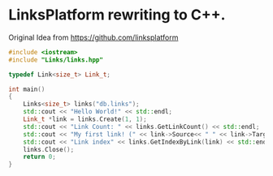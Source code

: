 # LinksPlatform rewriting to C++.
Original Idea from https://github.com/linksplatform

```C++
#include <iostream>
#include "Links/links.hpp"

typedef Link<size_t> Link_t;

int main()
{
    Links<size_t> links("db.links");
    std::cout << "Hello World!" << std::endl;
    Link_t *link = links.Create(1, 1);
    std::cout << "Link Count: " << links.GetLinkCount() << std::endl;
    std::cout << "My first link! (" << link->Source<< " " << link->Target << ")\n";
    std::cout << "Link index" << links.GetIndexByLink(link) << std::endl;
    links.Close();
    return 0;
}
```
